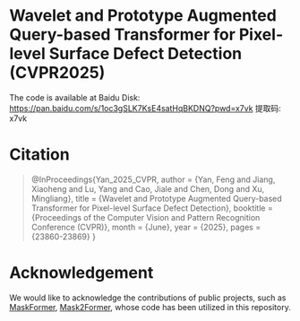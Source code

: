 # Wavelet and Prototype Augmented Query-based Transformer for Pixel-level Surface Defect Detection (CVPR2025)
The code is available at Baidu Disk: https://pan.baidu.com/s/1oc3gSLK7KsE4satHqBKDNQ?pwd=x7vk 提取码: x7vk 

# Citation
> @InProceedings{Yan_2025_CVPR,
>    author    = {Yan, Feng and Jiang, Xiaoheng and Lu, Yang and Cao, Jiale and Chen, Dong and Xu, Mingliang},
>    title     = {Wavelet and Prototype Augmented Query-based Transformer for Pixel-level Surface Defect Detection},
>    booktitle = {Proceedings of the Computer Vision and Pattern Recognition Conference (CVPR)},
>    month     = {June},
>    year      = {2025},
>    pages     = {23860-23869}
> }
# Acknowledgement
We would like to acknowledge the contributions of public projects, such as [MaskFormer](https://github.com/facebookresearch/MaskFormer), [Mask2Former](https://github.com/facebookresearch/Mask2Former), whose code has been utilized in this repository.
